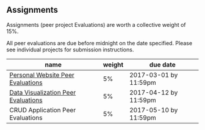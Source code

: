 ## Assignments

Assignments (peer project Evaluations) are worth a collective weight of 15%.

All peer evaluations are due before midnight on the date specified. Please see individual projects for submission instructions.

name | weight | due date
--- | --- | ---
[Personal Website Peer Evaluations](/projects/personal-website/peer-evaluation.md) | 5% | 2017-03-01 by 11:59pm
[Data Visualization Peer Evaluations](/projects/data-visualization/peer-evaluation.md) | 5% | 2017-04-12 by 11:59pm
CRUD Application Peer Evaluations | 5% | 2017-05-10 by 11:59pm
